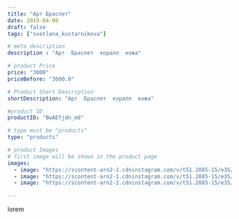 ```yaml
---
title: "Арт Браслет"
date: 2019-04-08
draft: false
tags: ["svetlana_kustarnikova"]

# meta description
description : "Арт  Браслет  коралл  кожа"

# product Price
price: "3000"
priceBefore: "3600.0"

# Product Short Description
shortDescription: "Арт  Браслет  коралл  кожа"

#product ID
productID: "BwAEfjdn_m8"

# type must be "products"
type: "products"

# product Images
# first image will be shown in the product page
images:
  - image: "https://scontent-arn2-1.cdninstagram.com/v/t51.2885-15/e35/54731951_1339740559521033_7073564372063985226_n.jpg?tp=1&_nc_ht=scontent-arn2-1.cdninstagram.com&_nc_cat=109&_nc_ohc=vR-xkDXocNgAX_iYqNl&ccb=7-4&oh=e2e0b7b5c9d48a9cdc1855b285971d7b&oe=60824A9B&ig_cache_key=MjAxNzYzMjM5MDAzOTM1MTI2Ng%3D%3D.2-ccb7-4"
  - image: "https://scontent-arn2-1.cdninstagram.com/v/t51.2885-15/e35/55935299_129133781563895_6824190957095542187_n.jpg?tp=1&_nc_ht=scontent-arn2-1.cdninstagram.com&_nc_cat=111&_nc_ohc=tewbwPhEWgoAX9udK7F&ccb=7-4&oh=dc733c1dbaf600932b6969c03060f2d0&oe=6081ABDE&ig_cache_key=MjAxNzYzMjM5MDAyMjU3MTc3Mg%3D%3D.2-ccb7-4"
  - image: "https://scontent-arn2-2.cdninstagram.com/v/t51.2885-15/e35/56218112_858485181167076_8423400831297509693_n.jpg?tp=1&_nc_ht=scontent-arn2-2.cdninstagram.com&_nc_cat=100&_nc_ohc=8gTdlTZV_bkAX_K30Q_&ccb=7-4&oh=a7d96ddcd82d817b338771b60c72dbc1&oe=6083AB52&ig_cache_key=MjAxNzYzMjM5MDA0Nzc2MzcyNg%3D%3D.2-ccb7-4"

---
```

lorem
